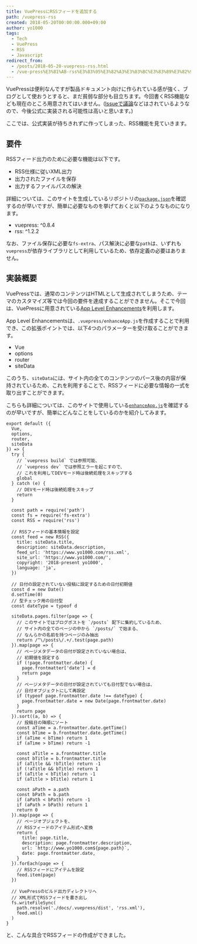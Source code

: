 ```yaml
---
title: VuePressにRSSフィードを追加する
path: /vuepress-rss
created: 2018-05-20T00:00:00.000+09:00
author: yo1000
tags:
  - Tech
  - VuePress
  - RSS
  - Javascript
redirect_from:
  - /posts/2018-05-20-vuepress-rss.html
  - /vue-press%E3%81%AB-rss%E3%83%95%E3%82%A3%E3%83%BC%E3%83%89%E3%82%92%E8%BF%BD%E5%8A%A0%E3%81%99%E3%82%8B
---
```


VuePressは便利なんですが製品ドキュメント向けに作られている感が強く、ブログとして使おうとすると、まだ貧弱な部分も目立ちます。今回書くRSS機能なども現在のところ用意されてはいません。([Issueで議論](https://github.com/vuejs/vuepress/issues/36)などはされているようなので、今後公式に実装される可能性は高いと思います。)

ここでは、公式実装が待ちきれずに作ってしまった、RSS機能を見ていきます。


## 要件
RSSフィード出力のために必要な機能は以下です。

- RSS仕様に従いXML出力
- 出力されたファイルを保存
- 出力するファイルパスの解決

詳細については、このサイトを生成しているリポジトリの[`package.json`](https://github.com/yo1000/talk2wall.vuepress/blob/master/package.json)を確認するのが早いですが、簡単に必要なものを挙げておくと以下のようなものになります。

- vuepress: ^0.8.4
- rss: ^1.2.2

なお、ファイル保存に必要な`fs-extra`、パス解決に必要な`path`は、いずれも`vuepress`が依存ライブラリとして利用しているため、依存定義の必要はありません。


## 実装概要
VuePressでは、通常のコンテンツはHTMLとして生成されてしまうため、テーマのカスタマイズ等では今回の要件を達成することができません。そこで今回は、VuePressに用意されている[App Level Enhancements](https://vuepress.vuejs.org/guide/basic-config.html#app-level-enhancements)を利用します。

App Level Enhancementsは、`.vuepress/enhanceApp.js`を作成することで利用でき、この拡張ポイントでは、以下4つのパラメーターを受け取ることができます。

- Vue
- options
- router
- siteData

このうち、`siteData`には、サイト内の全てのコンテンツのパース後の内容が保持されているため、これを利用することで、RSSフィードに必要な情報の一式を取り出すことができます。

こちらも詳細については、このサイトで使用している[`enhanceApp.js`](https://github.com/yo1000/talk2wall.vuepress/blob/master/docs/.vuepress/enhanceApp.js)を確認するのが早いですが、簡単にどんなことをしているのかを紹介してみます。

```javascript{numberLines:true}
export default ({
  Vue, 
  options,
  router,
  siteData
}) => {
  try {
    // `vuepress build` では参照可能、
    // `vuepress dev` では参照エラーを起こすので、
    // これを利用してDEVモード時は後続処理をスキップする
    global
  } catch (e) {
    // DEVモード時は後続処理をスキップ
    return
  }

  const path = require('path')
  const fs = require('fs-extra')
  const RSS = require('rss')

  // RSSフィードの基本情報を設定
  const feed = new RSS({
    title: siteData.title,
    description: siteData.description,
    feed_url: 'https://www.yo1000.com/rss.xml',
    site_url: 'https://www.yo1000.com/',
    copyright: '2018-present yo1000',
    language: 'ja',
  })

  // 日付の設定されていない投稿に設定するための日付初期値
  const d = new Date()
  d.setTime(0)
  // 型チェック用の日付型
  const dateType = typeof d
  
  siteData.pages.filter(page => {
    // このサイトではブログポストを `/posts` 配下に集約しているため、
    // サイト内の全てのページの中から `/posts/` で始まる、
    // なんらかの名前を持つページのみ抽出
    return /^\/posts\/.+/.test(page.path)
  }).map(page => {
    // ページメタデータの日付が設定されていない場合は、
    // 初期値を設定する
    if (!page.frontmatter.date) {
      page.frontmatter['date'] = d
      return page
    }
    // ページメタデータの日付が設定されていても日付型でない場合は、
    // 日付オブジェクトにして再設定
    if (typeof page.frontmatter.date !== dateType) {
      page.frontmatter.date = new Date(page.frontmatter.date)
    }
    return page
  }).sort((a, b) => {
    // 投稿日の降順にソート
    const aTime = a.frontmatter.date.getTime()
    const bTime = b.frontmatter.date.getTime()
    if (aTime < bTime) return 1
    if (aTime > bTime) return -1

    const aTitle = a.frontmatter.title
    const bTitle = b.frontmatter.title
    if (aTitle && !bTitle) return -1
    if (!aTitle && bTitle) return 1
    if (aTitle < bTitle) return -1
    if (aTitle > bTitle) return 1

    const aPath = a.path
    const bPath = b.path
    if (aPath < bPath) return -1
    if (aPath > bPath) return 1
    return 0
  }).map(page => {
    // ページオブジェクトを、
    // RSSフィードのアイテム形式へ変換
    return {
      title: page.title,
      description: page.frontmatter.description,
      url: `http://www.yo1000.com${page.path}`,
      date: page.frontmatter.date,
    }
  }).forEach(page => {
    // RSSフィードにアイテムを設定
    feed.item(page)
  })

  // VuePressのビルド出力ディレクトリへ
  // XML形式でRSSフィードを書き出し
  fs.writeFileSync(
    path.resolve('./docs/.vuepress/dist', 'rss.xml'),
    feed.xml()
  )
}
```

と、こんな具合でRSSフィードの作成ができました。
